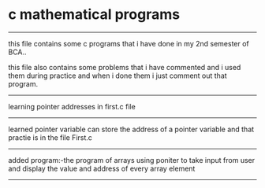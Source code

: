  # c mathematical programs 

---------------------------------------------------------------------------------
this file contains some c programs that i have done in my 2nd semester of BCA..

this file also contains some problems that i have commented and i used them during practice and when i done them i just comment out that program.

------------------------------------------------------------------------------------

learning pointer addresses in first.c file 

------------------------------------------------------------------------------------

learned pointer variable can store the address of a pointer variable and that practie is in the file First.c

------------------------------------------------------------------------------------

added program:-the program of arrays using poniter to take input from user and display the value and address of every array element

------------------------------------------------------------------------------------



